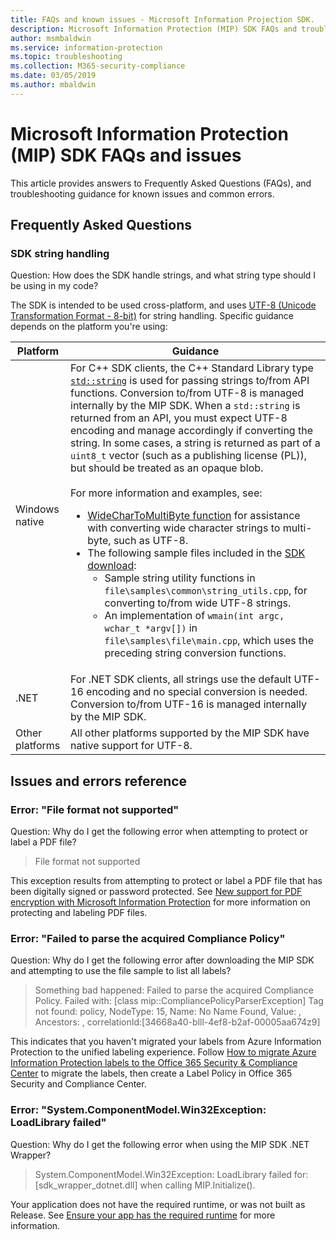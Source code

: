 ```yaml
---
title: FAQs and known issues - Microsoft Information Projection SDK.
description: Microsoft Information Protection (MIP) SDK FAQs and troubleshooting guidance for issues and errors.
author: msmbaldwin
ms.service: information-protection
ms.topic: troubleshooting
ms.collection: M365-security-compliance
ms.date: 03/05/2019
ms.author: mbaldwin
---
```


# Microsoft Information Protection (MIP) SDK FAQs and issues

This article provides answers to Frequently Asked Questions (FAQs), and troubleshooting guidance for known issues and common errors.

## Frequently Asked Questions 

### SDK string handling

Question: How does the SDK handle strings, and what string type should I be using in my code?

The SDK is intended to be used cross-platform, and uses [UTF-8 (Unicode Transformation Format - 8-bit)](https://wikipedia.org/wiki/UTF-8) for string handling. Specific guidance depends on the platform you're using:

| Platform | Guidance |
|-|-|
| Windows native | For C++ SDK clients, the C++ Standard Library type [`std::string`](https://wikipedia.org/wiki/C%2B%2B_string_handling) is used for passing strings to/from API functions. Conversion to/from UTF-8 is managed internally by the MIP SDK. When a `std::string` is returned from an API, you must expect UTF-8 encoding and manage accordingly if converting the string. In some cases, a string is returned as part of a `uint8_t` vector (such as a publishing license (PL)), but should be treated as an opaque blob.<br><br>For more information and examples, see:<ul><li>[WideCharToMultiByte function](/windows/desktop/api/stringapiset/nf-stringapiset-widechartomultibyte) for assistance with converting wide character strings to multi-byte, such as UTF-8.<li>The following sample files included in the [SDK download](setup-configure-mip.md#configure-your-client-workstation):<ul><li>Sample string utility functions in `file\samples\common\string_utils.cpp`, for converting to/from wide UTF-8 strings.<li>An implementation of `wmain(int argc, wchar_t *argv[])` in `file\samples\file\main.cpp`, which uses the preceding string conversion functions.</li></ul></ul>|
| .NET | For .NET SDK clients, all strings use the default UTF-16 encoding and no special conversion is needed. Conversion to/from UTF-16 is managed internally by the MIP SDK. |
| Other platforms | All other platforms supported by the MIP SDK have native support for UTF-8. |

## Issues and errors reference

### Error: "File format not supported"  

Question: Why do I get the following error when attempting to protect or label a PDF file?

> File format not supported

This exception results from attempting to protect or label a PDF file that has been digitally signed or password protected. See [New support for PDF encryption with Microsoft Information Protection](https://techcommunity.microsoft.com/t5/Azure-Information-Protection/New-support-for-PDF-encryption-with-Microsoft-Information/ba-p/262757) for more information on protecting and labeling PDF files.

### Error: "Failed to parse the acquired Compliance Policy"  

Question: Why do I get the following error after downloading the MIP SDK and attempting to use the file sample to list all labels?

> Something bad happened: Failed to parse the acquired Compliance Policy. Failed with: [class mip::CompliancePolicyParserException] Tag not found: policy, NodeType: 15, Name: No Name Found, Value: , Ancestors: <SyncFile><Content>, correlationId:[34668a40-blll-4ef8-b2af-00005aa674z9]

This indicates that you haven't migrated your labels from Azure Information Protection to the unified labeling experience. Follow [How to migrate Azure Information Protection labels to the Office 365 Security & Compliance Center](/azure/information-protection/configure-policy-migrate-labels) to migrate the labels, then create a Label Policy in Office 365 Security and Compliance Center. 

### Error: "System.ComponentModel.Win32Exception: LoadLibrary failed"

Question: Why do I get the following error when using the MIP SDK .NET Wrapper?

> System.ComponentModel.Win32Exception: LoadLibrary failed for: [sdk_wrapper_dotnet.dll] when calling MIP.Initialize().

Your application does not have the required runtime, or was not built as Release. See [Ensure your app has the required runtime](setup-configure-mip.md#ensure-your-app-has-the-required-runtime) for more information. 
